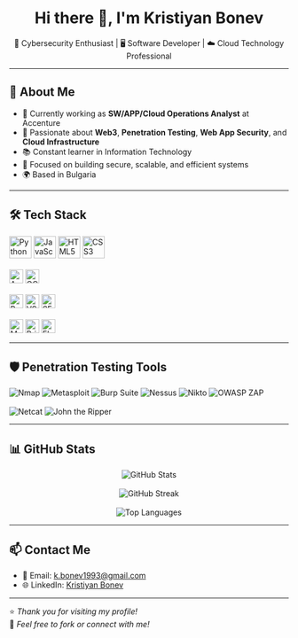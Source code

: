 <h1 align="center">Hi there 👋, I'm Kristiyan Bonev</h1>

<p align="center">
  🔐 Cybersecurity Enthusiast | 🖥️ Software Developer | ☁️ Cloud Technology Professional
</p>

---

## 🧠 About Me

- 💼 Currently working as **SW/APP/Cloud Operations Analyst** at Accenture  
- 🔭 Passionate about **Web3**, **Penetration Testing**, **Web App Security**, and **Cloud Infrastructure**  
- 📚 Constant learner in Information Technology
- 🎯 Focused on building secure, scalable, and efficient systems  
- 🌍 Based in Bulgaria  

---

## 🛠️ Tech Stack

<p align="left">
  <!-- Languages -->
  <img src="https://cdn.jsdelivr.net/gh/devicons/devicon/icons/python/python-original.svg" width="40" alt="Python"/>
  <img src="https://cdn.jsdelivr.net/gh/devicons/devicon/icons/javascript/javascript-original.svg" width="40" alt="JavaScript"/>
  <img src="https://cdn.jsdelivr.net/gh/devicons/devicon/icons/html5/html5-original.svg" width="40" alt="HTML5"/>
  <img src="https://cdn.jsdelivr.net/gh/devicons/devicon/icons/css3/css3-original.svg" width="40" alt="CSS3"/>
  <br><br>

  <!-- Cloud -->
  <img src="https://img.shields.io/badge/AWS-FF9900?style=for-the-badge&logo=amazonaws&logoColor=white" height="25" alt="AWS"/>
  <img src="https://img.shields.io/badge/GCP-4285F4?style=for-the-badge&logo=googlecloud&logoColor=white" height="25" alt="GCP"/>
  <br><br>

  <!-- Tools & IDEs -->
  <img src="https://img.shields.io/badge/Postman-FF6C37?style=for-the-badge&logo=postman&logoColor=white" height="25" alt="Postman"/>
  <img src="https://img.shields.io/badge/VsCode-007ACC?style=for-the-badge&logo=visual-studio-code&logoColor=white" height="25" alt="VSCode"/>
  <img src="https://img.shields.io/badge/SFTP-5A5A5A?style=for-the-badge&logoColor=white" height="25" alt="SFTP"/>
  <br><br>

  <!-- Databases / Identity / Logging -->
  <img src="https://img.shields.io/badge/MS SQL-CC2927?style=for-the-badge&logo=microsoft-sql-server&logoColor=white" height="25" alt="MS SQL"/>
  <img src="https://img.shields.io/badge/PIM-343434?style=for-the-badge&logoColor=white" height="25" alt="Privileged Identity Management"/>
  <img src="https://img.shields.io/badge/ELK Stack-005571?style=for-the-badge&logo=elastic&logoColor=white" height="25" alt="ELK Stack"/>
</p>

---

## 🛡️ Penetration Testing Tools

<p align="left">
  <img src="https://img.shields.io/badge/Nmap-0072C6?style=for-the-badge&logoColor=white" alt="Nmap"/>
  <img src="https://img.shields.io/badge/Metasploit-272727?style=for-the-badge&logoColor=white" alt="Metasploit"/>
  <img src="https://img.shields.io/badge/Burp Suite-FF6610?style=for-the-badge&logoColor=white" alt="Burp Suite"/>
  <img src="https://img.shields.io/badge/Nessus-2E7D32?style=for-the-badge&logoColor=white" alt="Nessus"/>
  <img src="https://img.shields.io/badge/Nikto-E91E63?style=for-the-badge&logoColor=white" alt="Nikto"/>
  <img src="https://img.shields.io/badge/OWASP ZAP-000000?style=for-the-badge&logoColor=white" alt="OWASP ZAP"/>
  <br><br>
  <img src="https://img.shields.io/badge/Netcat-444444?style=for-the-badge&logoColor=white" alt="Netcat"/>
  <img src="https://img.shields.io/badge/John the Ripper-333333?style=for-the-badge&logoColor=white" alt="John the Ripper"/>
</p>

---

## 📊 GitHub Stats

<p align="center">
  <img src="https://github-readme-stats.vercel.app/api?username=kbonev1993&show_icons=true&theme=tokyonight" alt="GitHub Stats"/>
  <br><br>
  <img src="https://github-readme-streak-stats.herokuapp.com?user=kbonev1993&theme=tokyonight&hide_border=false" alt="GitHub Streak"/>
  <br><br>
  <img src="https://github-readme-stats.vercel.app/api/top-langs/?username=kbonev1993&layout=compact&theme=tokyonight" alt="Top Languages"/>
</p>

<!--
## ⏱️ WakaTime Coding Stats

[![WakaTime Stats](https://github-readme-stats.vercel.app/api/wakatime?username=kbonev1993)](https://wakatime.com/@kbonev1993)
-->

---

## 📫 Contact Me

- 📧 Email: k.bonev1993@gmail.com  
- 🌐 LinkedIn: [Kristiyan Bonev](https://www.linkedin.com/in/kristiyan-bonev/)  

---

⭐️ _Thank you for visiting my profile!_  
🔁 _Feel free to fork or connect with me!_
